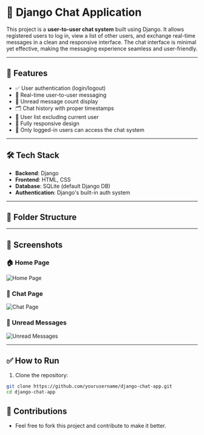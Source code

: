 # 💬 Django Chat Application

This project is a **user-to-user chat system** built using Django. It allows registered users to log in, view a list of other users, and exchange real-time messages in a clean and responsive interface. The chat interface is minimal yet effective, making the messaging experience seamless and user-friendly.

---

## 🚀 Features

- ✅ User authentication (login/logout)
- 💬 Real-time user-to-user messaging
- 📨 Unread message count display
- 🗂️ Chat history with proper timestamps
- 🧑 User list excluding current user
- 📱 Fully responsive design
- 🔐 Only logged-in users can access the chat system

---

## 🛠️ Tech Stack

- **Backend**: Django
- **Frontend**: HTML, CSS
- **Database**: SQLite (default Django DB)
- **Authentication**: Django's built-in auth system

---

## 📂 Folder Structure


---

## 📸 Screenshots

### 🏠 Home Page
![Home Page](screenshots/home.png)

### 💬 Chat Page
![Chat Page](screenshots/chat.png)

### 🔔 Unread Messages
![Unread Messages](screenshots/unread-messages.png)


---

## ✅ How to Run

1. Clone the repository:

```bash
git clone https://github.com/yourusername/django-chat-app.git
cd django-chat-app
```

## 🤝 Contributions
- Feel free to fork this project and contribute to make it better.
